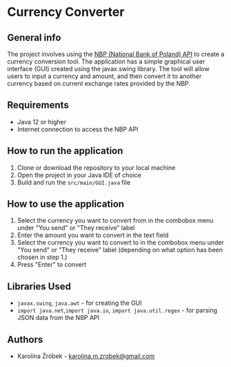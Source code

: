 # Currency Converter

## General info
The project involves using the [NBP (National Bank of Poland) API](http://api.nbp.pl/) to create a currency conversion tool. The application has a simple graphical user interface (GUI) created using the javax.swing library. The tool will allow users to input a currency and amount, and then convert it to another currency based on current exchange rates provided by the NBP.
	
## Requirements

- Java 12 or higher
- Internet connection to access the NBP API
	

## How to run the application

1. Clone or download the repository to your local machine
2. Open the project in your Java IDE of choice
3. Build and run the `src/main/GUI.java` file

## How to use the application

1. Select the currency you want to convert from in the combobox menu under "You send" or "They receive" label
2. Enter the amount you want to convert in the text field 
3. Select the currency you want to convert to in the combobox menu under "You send" or "They receive" label (depending on what option has been chosen in step 1.)
4. Press "Enter" to convert

## Libraries Used

- `javax.swing`, `java.awt` - for creating the GUI
- `import java.net`,`import java.io`, `import java.util.regex` - for parsing JSON data from the NBP API

## Authors

- Karolina Źróbek - karolina.m.zrobek@gmail.com

